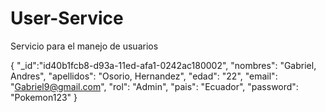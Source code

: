 # User-Service
Servicio para el manejo de usuarios

{
  "_id":"id40b1fcb8-d93a-11ed-afa1-0242ac180002",
  "nombres": "Gabriel, Andres",
  "apellidos": "Osorio, Hernandez",
  "edad": "22",
  "email": "Gabriel9@gmail.com",
  "rol": "Admin",
  "pais": "Ecuador",
  "password": "Pokemon123"
}